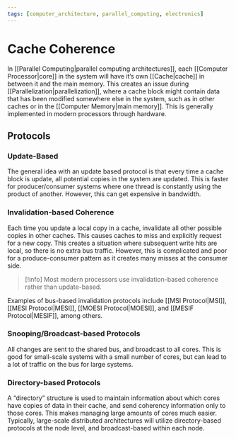 ```yaml
---
tags: [computer_architecture, parallel_computing, electronics]
---
```


# Cache Coherence

In [[Parallel Computing|parallel computing architectures]], each [[Computer Processor|core]] in the system will have it’s own [[Cache|cache]] in between it and the main memory. This creates an issue during [[Parallelization|parallelization]], where a cache block might contain data that has been modified somewhere else in the system, such as in other caches or in the [[Computer Memory|main memory]]. This is generally implemented in modern processors through hardware.

## Protocols

### Update-Based

The general idea with an update based protocol is that every time a cache block is update, all potential copies in the system are updated. This is faster for producer/consumer systems where one thread is constantly using the product of another. However, this can get expensive in bandwidth.

### Invalidation-based Coherence

Each time you update a local copy in a cache, invalidate all other possible copies in other caches. This causes caches to miss and explicitly request for a new copy. This creates a situation where subsequent write hits are local, so there is no extra bus traffic. However, this is complicated and poor for a produce-consumer pattern as it creates many misses at the consumer side.

>[!info] 
>Most modern processors use invalidation-based coherence rather than update-based.

Examples of bus-based invalidation protocols include [[MSI Protocol|MSI]], [[MESI Protocol|MESI]], [[MOESI Protocol|MOESI]], and [[MESIF Protocol|MESIF]], among others.

### Snooping/Broadcast-based Protocols

All changes are sent to the shared bus, and broadcast to all cores. This is good for small-scale systems with a small number of cores, but can lead to a lot of traffic on the bus for large systems.

### Directory-based Protocols 

A “directory” structure is used to maintain information about which cores have copies of data in their cache, and send coherency information only to those cores. This makes managing large amounts of cores much easier. Typically, large-scale distributed architectures will utilize directory-based protocols at the node level, and broadcast-based within each node.